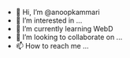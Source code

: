 - 👋 Hi, I’m @anoopkammari
- 👀 I’m interested in ...
- 🌱 I’m currently learning WebD
- 💞️ I’m looking to collaborate on ...
- 📫 How to reach me ...

<!---
anoopkammari/anoopkammari is a ✨ special ✨ repository because its `README.md` (this file) appears on your GitHub profile.
You can click the Preview link to take a look at your changes.
--->
